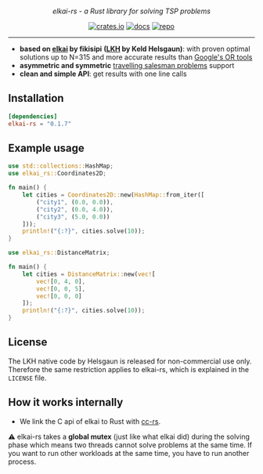 <p align="center">
 <img src="https://github.com/HellOwhatAs/elkai/assets/88815487/45999663-6687-40b9-af56-5108e6b61053" alt="" />
</p>
<p align="center">
<em>elkai-rs - a Rust library for solving TSP problems</em>
</p>
<p align="center">
<a href="https://crates.io/crates/elkai-rs"><img src="https://img.shields.io/crates/v/elkai-rs" alt="crates.io"></a>
<a href="https://docs.rs/elkai-rs/"><img src="https://docs.rs/elkai-rs/badge.svg" alt="docs"></a>
<a href="https://github.com/HellOwhatAs/elkai-rs/"><img src="https://img.shields.io/github/repo-size/HellOwhatAs/elkai-rs" alt="repo"></a>
</p>

----

* **based on [elkai](https://github.com/fikisipi/elkai) by fikisipi** **([LKH](http://akira.ruc.dk/~keld/research/LKH/) by Keld Helsgaun)**: with proven optimal solutions up to N=315 and more accurate results than [Google's OR tools](https://developers.google.com/optimization/routing/tsp)
* **asymmetric and symmetric** [travelling salesman problems](https://en.wikipedia.org/wiki/Travelling_salesman_problem) support
* **clean and simple API**: get results with one line calls

## Installation

```toml
[dependencies]
elkai-rs = "0.1.7"
```

## Example usage

```rust
use std::collections::HashMap;
use elkai_rs::Coordinates2D;

fn main() {
    let cities = Coordinates2D::new(HashMap::from_iter([
        ("city1", (0.0, 0.0)),
        ("city2", (0.0, 4.0)),
        ("city3", (5.0, 0.0))
    ]));
    println!("{:?}", cities.solve(10));
}
```

```rust
use elkai_rs::DistanceMatrix;

fn main() {
    let cities = DistanceMatrix::new(vec![
        vec![0, 4, 0],
        vec![0, 0, 5],
        vec![0, 0, 0]
    ]);
    println!("{:?}", cities.solve(10));
}
```

## License

The LKH native code by Helsgaun is released for non-commercial use only. Therefore the same restriction applies to elkai-rs, which is explained in the `LICENSE` file. 

## How it works internally

* We link the C api of elkai to Rust with [cc-rs](https://github.com/rust-lang/cc-rs).

⚠️ elkai-rs takes a **global mutex** (just like what elkai did) during the solving phase which means two threads cannot solve problems at the same time. If you want to run other workloads at the same time, you have to run another process.